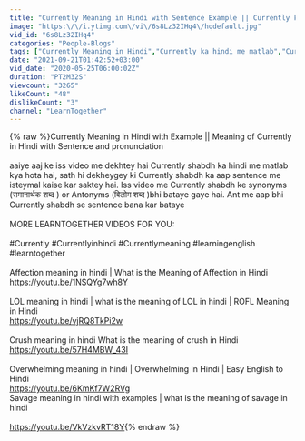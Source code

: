 ```yaml
---
title: "Currently Meaning in Hindi with Sentence Example || Currently ka matlab kya hota hai"
image: "https:\/\/i.ytimg.com\/vi\/6s8Lz32IHq4\/hqdefault.jpg"
vid_id: "6s8Lz32IHq4"
categories: "People-Blogs"
tags: ["Currently Meaning in Hindi","Currently ka hindi me matlab","Currently ka matlab kya hota hai"]
date: "2021-09-21T01:42:52+03:00"
vid_date: "2020-05-25T06:00:02Z"
duration: "PT2M32S"
viewcount: "3265"
likeCount: "48"
dislikeCount: "3"
channel: "LearnTogether"
---
```

{% raw %}Currently Meaning in Hindi with Example ||   Meaning of Currently in Hindi with Sentence and pronunciation<br /><br />aaiye aaj ke iss video me dekhtey hai Currently shabdh ka hindi me matlab kya hota hai, sath hi dekheygey ki Currently shabdh ka aap sentence me isteymal kaise kar saktey hai. Iss video me Currently shabdh ke synonyms (समानार्थक शब्द ) or Antonyms (विलोम शब्द )bhi bataye gaye hai. Ant me aap bhi Currently shabdh se sentence bana kar bataye<br /><br />MORE  LEARNTOGETHER VIDEOS FOR YOU:<br /><br />#Currently #Currentlyinhindi #Currentlymeaning #learningenglish #learntogether<br /><br />Affection meaning in hindi | What is the Meaning of Affection in Hindi<br /><a rel="nofollow" target="blank" href="https://youtu.be/1NSQYg7wh8Y">https://youtu.be/1NSQYg7wh8Y</a><br /><br />LOL meaning in hindi | what is the meaning of LOL in hindi | ROFL Meaning in Hindi<br /><a rel="nofollow" target="blank" href="https://youtu.be/vjRQ8TkPi2w">https://youtu.be/vjRQ8TkPi2w</a><br /><br />Crush meaning in hindi  What is the meaning of crush in Hindi<br /><a rel="nofollow" target="blank" href="https://youtu.be/57H4MBW_43I">https://youtu.be/57H4MBW_43I</a><br /><br />Overwhelming meaning in hindi | Overwhelming in Hindi | Easy English to Hindi<br /><a rel="nofollow" target="blank" href="https://youtu.be/6KmKf7W2RVg">https://youtu.be/6KmKf7W2RVg</a><br />Savage meaning in hindi with examples | what is the meaning of savage in hindi<br /><br /><a rel="nofollow" target="blank" href="https://youtu.be/VkVzkvRT18Y">https://youtu.be/VkVzkvRT18Y</a>{% endraw %}

